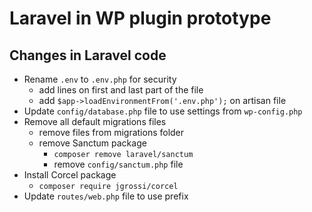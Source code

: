 # Laravel in WP plugin prototype

## Changes in Laravel code

- Rename `.env` to `.env.php` for security
  - add lines on first and last part of the file
  - add `$app->loadEnvironmentFrom('.env.php');` on artisan file
- Update `config/database.php` file to use settings from `wp-config.php`
- Remove all default migrations files
  - remove files from migrations folder
  - remove Sanctum package
    - `composer remove laravel/sanctum`
    - remove `config/sanctum.php` file
- Install Corcel package
  - `composer require jgrossi/corcel`
- Update `routes/web.php` file to use prefix
